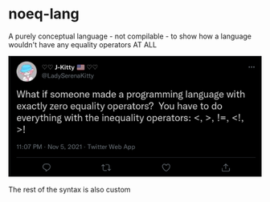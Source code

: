 # noeq-lang
A purely conceptual language - not compilable - to show how a language wouldn't have any equality operators AT ALL

![What if someone made a programming language with exactly zero equality operators?  You have to do everything with the inequality operators: <, >, !=, <!, >!](./2021-11-05_23-46.png)

The rest of the syntax is also custom